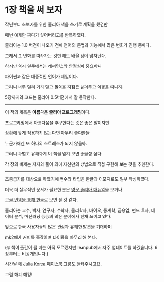 # 1장 책을 써 보자

작년부터 초보자를 위한 줄리아 책을 쓰기로 계획을 했건만

매번 예제만 짜다가 잊어버리고를 반복하였다.

줄리아는 1.0 버전이 나오기 전에 언어의 문법과 기능에서 많은 변화가 진행 중이다.

그래서 그 변화를 따라가는 것만 해도 배울 점이 넘쳐난다.

하지만 역시 실무에서는 레퍼런스와 안정성이 중요하니

파이썬과 같은 대중적인 언어가 제일이다.

그러니 너무 멀리 가지 말고 돌아올 지점은 남겨두고 여행을 떠나자.

5장까지의 코드는 줄리아 0.5버전에서 잘 동작한다.

---

이 책의 제목은 **아름다운 줄리아 프로그래밍**이다.

프로그래밍에서 아름다움을 추구한다는 것은 좋은 말이지만

상황에 맞게 적용하지 않는다면 아무리 좋다한들

누군가에겐 또 하나의 스트레스가 되지 않을까.

그러니 가볍고 유쾌하게 이 책을 넘겨 보면 좋을성 싶다.

각 장의 예제는 저자의 풀이 외에 자신만의 방법으로 직접 구현해 보는 것을 추천한다.

---

초중급자를 대상으로 하였기에 변수와 타입은 한글과 이모지로도 일부 작성하였다.

더욱 더 실무적인 문서가 필요한 분은 [영문 줄리아 매뉴얼](http://docs.julialang.org/en/latest/)을 보거나

[구글 번역을 통해 한글](https://translate.google.com/translate?sl=en&tl=ko&ie=UTF-8&u=http%3A%2F%2Fdocs.julialang.org%2Fen%2Flatest%2F)로 보면 될 것 같다.

줄리아는 교수, 박사, 연구자, 수학자, 물리학자, 바이오, 통계학, 금융업, 펀드 투자, 데이터 분석, 머신러닝 등등의 많은 분야에서 현재 쓰이고 있다.

앞으로 한국 사용자들의 많은 관심과 유쾌한 발견을 기대하며

mk2에서 커피를 홀짝이며 타이핑을 마무리 해 본다.

\(🤓 책이 출간이 될 지는 아직 모르겠지만 leanpub에서 자주 업데이트를 하겠습니다. 6장부터는 비공개입니다.\)

시간날 때 [Julia Korea 페이스북 그룹](https://www.facebook.com/groups/juliakorea/)도 들러주시고요.

그럼 해피 해킹!

